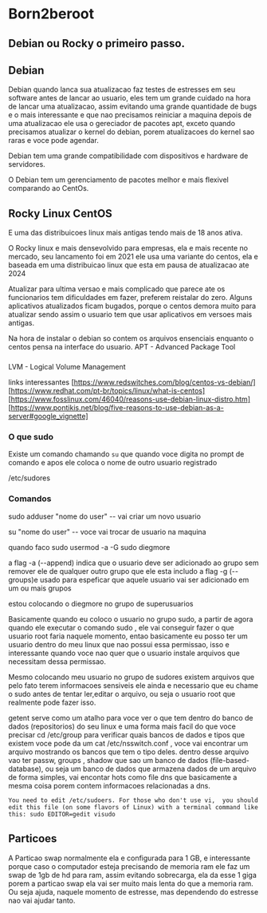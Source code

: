 # Born2beroot

## Debian ou Rocky o primeiro passo.

## Debian
Debian quando lanca sua atualizacao faz testes de estresses em seu software antes de lancar ao usuario, eles tem um grande
cuidado na hora de lancar uma atualizacao, assim evitando uma grande quantidade de bugs e o mais interessante
e que nao precisamos reiniciar a maquina depois de uma atualizacao ele usa o gereciador de pacotes apt, exceto quando precisamos
atualizar o kernel do debian, porem atualizacoes do kernel sao raras e voce pode agendar.

Debian tem uma grande compatibilidade com dispositivos e hardware de servidores.

O Debian tem um gerenciamento de pacotes melhor e mais flexivel comparando ao CentOs.

## Rocky Linux CentOS
E uma das distribuicoes linux mais antigas tendo mais de 18 anos ativa.

O Rocky linux e mais densevolvido para empresas, ela e mais recente no mercado, seu lancamento foi em 2021
ele usa uma variante do centos, ela e baseada em uma distribuicao linux que esta em pausa de atualizacao ate 2024

Atualizar para ultima versao e mais complicado que parece ate os funcionarios tem dificuldades em fazer, preferem reistalar do zero.
Alguns aplicativos atualizados ficam bugados, porque o centos demora muito para atualizar sendo assim o usuario tem que usar aplicativos em versoes mais antigas.

Na hora de instalar o debian so contem os arquivos ensenciais enquanto o centos pensa na interface do usuario.
APT -  Advanced Package Tool


### 

LVM - Logical Volume Management



links interessantes [https://www.redswitches.com/blog/centos-vs-debian/] [https://www.redhat.com/pt-br/topics/linux/what-is-centos] [https://www.fosslinux.com/46040/reasons-use-debian-linux-distro.htm] [https://www.pontikis.net/blog/five-reasons-to-use-debian-as-a-server#google_vignette]




### O que sudo
Existe um comando chamando `su` que quando voce digita no prompt de comando e apos ele coloca o nome de outro usuario registrado

/etc/sudores 



### Comandos


sudo adduser "nome do user" -- vai criar um novo usuario

su "nome do user" -- voce vai trocar de usuario na maquina 



quando faco 
sudo usermod -a -G sudo diegmore

a flag -a (--append) indica que o usuario deve ser adicionado ao grupo sem remover ele de qualquer outro grupo que ele esta includo 
a flag -g (--groups)e usado para espeficar que aquele usuario vai ser adicionado em um ou mais grupos

estou colocando o diegmore no grupo de superusuarios

Basicamente quando eu coloco o usuario no grupo sudo, a partir de agora quando ele executar o comando sudo , ele vai conseguir
fazer o que usuario root faria naquele momento, entao basicamente eu posso ter um usuario dentro do meu linux que nao possui essa permissao,
isso e interessante quando voce nao quer que o usuario instale arquivos que necessitam dessa permissao.

Mesmo colocando meu usuario no grupo de sudores existem arquivos que pelo fato terem informacoes sensiveis ele ainda 
e necessario que eu chame o sudo antes de tentar ler,editar o arquivo, ou seja o usuario root que realmente pode fazer isso.




getent serve como um atalho para voce ver o que tem dentro do banco de dados (repositorios) do seu linux e uma forma mais facil do que voce precisar cd /etc/group
para verificar quais bancos de dados e tipos que existem voce pode da um cat /etc/nsswitch.conf , voce vai encontrar um arquivo mostrando os bancos que tem o tipo deles.
dentro desse arquivo vao ter passw, groups , shadow que sao um banco de dados (file-based-database), ou seja um banco de dados que armazena dados de um arquivo de forma simples, 
vai encontar hots como file dns que basicamente a mesma coisa porem contem informacoes relacionadas a dns.


``
You need to edit /etc/sudoers. For those who don't use vi, 
you should edit this file (on some flavors of Linux) with a terminal command like this:
sudo EDITOR=gedit visudo
``


## Particoes

A Particao swap normalmente ela e configurada para 1 GB, e interessante porque caso o computador esteja precisando de memoria ram
ele faz um swap de 1gb de hd para ram, assim evitando sobrecarga, ela da esse 1 giga porem a particao swap ela vai ser muito mais lenta do que a memoria ram.
Ou seja ajuda, naquele momento de estresse, mas dependendo do estresse nao vai ajudar tanto.


